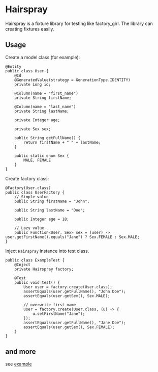 Hairspray
=========

Hairspray is a fixture library for testing like factory_girl.
The library can creating fixtures easily.

## Usage

Create a model class (for example):

```
@Entity
public class User {
    @Id
    @GeneratedValue(strategy = GenerationType.IDENTITY)
    private Long id;

    @Column(name = "first_name")
    private String firstName;

    @Column(name = "last_name")
    private String lastName;

    private Integer age;

    private Sex sex;

    public String getFullName() {
        return firstName + " " + lastName;
    }

    public static enum Sex {
        MALE, FEMALE
    }
}
```

Create factory class:

```
@Factory(User.class)
public class UserFactory {
    // Simple value
    public String firstName = "John";

    public String lastName = "Doe";

    public Integer age = 18;

    // Lazy value
    public Function<User, Sex> sex = (user) -> user.getFirstName().equals("Jane") ? Sex.FEMALE : Sex.MALE;
}
```

Inject `Hairspray` instance into test class.

```
public class ExampleTest {
    @Inject
    private Hairspray factory;

    @Test
    public void test() {
        User user = factory.create(User.class);
        assertEquals(user.getFullName(), "John Doe");
        assertEquals(user.getSex(), Sex.MALE);

        // overwrite first name
        user = factory.create(User.class, (u) -> {
            u.setFirstName("Jane");
        });
        assertEquals(user.getFullName(), "Jane Doe");
        assertEquals(user.getSex(), Sex.FEMALE);
    }
}
```

## and more

see [example](example)
